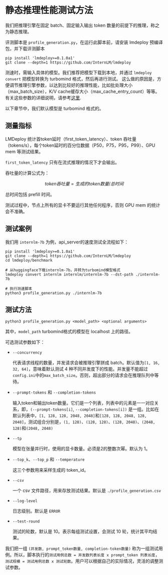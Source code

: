 # 静态推理性能测试方法

我们把推理引擎在固定 batch、固定输入输出 token 数量的前提下的推理，称之为静态推理。

评测脚本是 `profile_generation.py`，在运行此脚本前，请安装 lmdeploy 预编译包，并下载评测脚本

```shell
pip install 'lmdeploy>=0.1.0a1'
git clone --depth=1 https://github.com/InternLM/lmdeploy
```

测速时，需输入具体的模型。我们推荐把模型下载到本地，并通过 `lmdeploy convert` 把模型转换为 turbomind 格式，然后再进行测试。
这么做的原因是，方便调节推理引擎参数，以达到比较好的推理性能，比如批处理大小（max_batch_size），K/V cache缓存大小（max_cache_entry_count）等等。有关这些参数的详细说明，请参考[这里](../inference/turbomind_config.md).

以下章节中，我们默认模型是 turbomind 格式的。

## 测量指标

LMDeploy 统计首token延时（first_token_latency）、token 吞吐量（tokens/s），每个token延时的百分位数据（P50，P75，P95，P99）、GPU mem 等测试结果。

`first_token_latency` 只有在流式推理的情况下才会输出。

吞吐量的计算公式为：

$$
token吞吐量 = 生成的token数量 / 总时间
$$

总时间包括 prefill 时间。

测试过程中，节点上所有的显卡不要运行其他任何程序，否则 GPU mem 的统计会不准确。

## 测试案例

我们用 `internlm-7b` 为例，api_server的速度测试全流程如下：

```shell
pip install 'lmdeploy>=0.1.0a1'
git clone --depth=1 https://github.com/InternLM/lmdeploy
cd lmdeploy/benchmark

# 从huggingface下载internlm-7b，并转为turbomind模型格式
lmdeploy convert internlm internlm/internlm-7b --dst-path ./internlm-7b

# 执行测速脚本
python3 profile_generation.py ./internlm-7b
```

## 测试方法

```shell
python3 profile_generation.py <model_path> <optional arguments>
```

其中，`model_path` turbomind格式的模型在 localhost 上的路径。

可选测试参数如下：

- `--concurrency`

  代表请求线程的数量，并发请求会被推理引擎拼成 batch。默认值为`[1, 16, 32, 64]`，意味着默认测试 4 种不同并发度下的性能。并发量不能超过`config.ini`中的`max_batch_size`。否则，超出部分的请求会在推理队列中等待。

- `--prompt-tokens` 和 `--completion-tokens`

  输入token和输出token数量。它们是一个列表，列表中的元素是一一对应关系，即，`(--prompt-tokens[i]`, `--completion-tokens[i])` 是一组。比如在默认列表中，`[1, 128, 128, 2048, 2048]`和`[128, 128, 2048, 128, 2048]`，测试组合分别是，`(1, 128)`、`(128, 128)`、`(128, 2048)`、`(2048, 128)`和`(2048, 2048)`

- `--tp`

  模型在张量并行时，使用的显卡数量。必须是2的整数次幂。默认为 1。

- `--top_k`、`--top_p` 和 `--temperature`

  这三个参数用来采样生成的 token_id。

- `--csv`

  一个 csv 文件路径，用来存放测试结果。默认是 `./profile_generation.csv`

- `--log-level`

  日志级别。默认是 `ERROR`

- `--test-round`

  测试的轮数，默认是 10。表示每组测试设置，会测试 10 轮，统计其平均结果。

我们把一组 `(并发数, prompt_token数量, completion-token数量)` 称为一组测试用例。所以，脚本执行的`测试用例总数 = 并发数列表长度 x prompt_token 列表长度`，`测试规模 = 测试用例总数 x 测试轮数`。用户可以根据自己的实际情况，灵活的调整测试参数。
